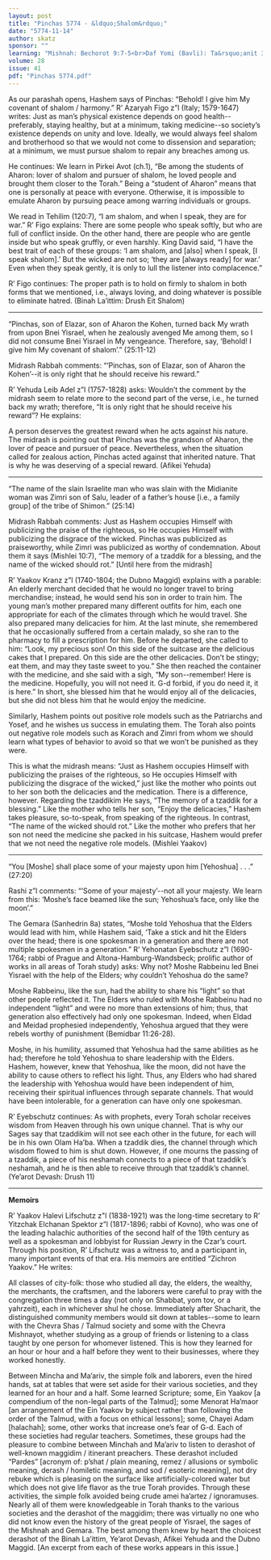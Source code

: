 ```yaml
---
layout: post
title: "Pinchas 5774 - &ldquo;Shalom&rdquo;"
date: "5774-11-14"
author: skatz
sponsor: ""
learning: "Mishnah: Bechorot 9:7-5<br>Daf Yomi (Bavli): Ta&rsquo;anit 31<br>Begin Masechet Megilah on Sunday<br>Halachah: Mishnah Berurah 415:1-3"
volume: 28
issue: 41
pdf: "Pinchas 5774.pdf"
---
```


As our parashah opens, Hashem says of Pinchas: &ldquo;Behold! I give him My covenant of shalom / harmony.&rdquo;  R&rsquo; Azaryah Figo z&rdquo;l (Italy; 1579-1647) writes: Just as man&rsquo;s physical existence depends on good health--preferably, staying healthy, but at a minimum, taking medicine--so society&rsquo;s existence depends on unity and love.  Ideally, we would always feel shalom and brotherhood so that we would not come to dissension and separation; at a minimum, we must pursue shalom to repair any breaches among us.

He continues: We learn in Pirkei Avot (ch.1), &ldquo;Be among the students of Aharon: lover of shalom and pursuer of shalom, he loved people and brought them closer to the Torah.&rdquo;  Being a &ldquo;student of Aharon&rdquo; means that one is personally at peace with everyone.  Otherwise, it is impossible to emulate Aharon by pursuing peace among warring individuals or groups.

We read in Tehilim (120:7), &ldquo;I am shalom, and when I speak, they are for war.&rdquo;  R&rsquo; Figo explains: There are some people who speak softly, but who are full of conflict inside.  On the other hand, there are people who are gentle inside but who speak gruffly, or even harshly.  King David said, &ldquo;I have the best trait of each of these groups: &lsquo;I am shalom, and \[also\] when I speak, \[I speak shalom\].&rsquo;  But the wicked are not so; &lsquo;they are \[always ready\] for war.&rsquo;  Even when they speak gently, it is only to lull the listener into complacence.&rdquo;

R&rsquo; Figo continues: The proper path is to hold on firmly to shalom in both forms that we mentioned, i.e., always loving, and doing whatever is possible to eliminate hatred.  (Binah La&rsquo;ittim: Drush Eit Shalom)

********

&ldquo;Pinchas, son of Elazar, son of Aharon the Kohen, turned back My wrath from upon Bnei Yisrael, when he zealously avenged Me among them, so I did not consume Bnei Yisrael in My vengeance.  Therefore, say, &lsquo;Behold! I give him My covenant of shalom&rsquo;.&rdquo;  (25:11-12)

Midrash Rabbah comments: &ldquo;&lsquo;Pinchas, son of Elazar, son of Aharon the Kohen&rsquo;--it is only right that he should receive his reward.&rdquo;

R&rsquo; Yehuda Leib Adel z&rdquo;l (1757-1828) asks: Wouldn&rsquo;t the comment by the midrash seem to relate more to the second part of the verse, i.e., he turned back my wrath; therefore, &ldquo;It is only right that he should receive his reward&rdquo;?  He explains:

A person deserves the greatest reward when he acts against his nature.  The midrash is pointing out that Pinchas was the grandson of Aharon, the lover of peace and pursuer of peace.  Nevertheless, when the situation called for zealous action, Pinchas acted against that inherited nature.  That is why he was deserving of a special reward.  (Afikei Yehuda)

********

&ldquo;The name of the slain Israelite man who was slain with the Midianite woman was Zimri son of Salu, leader of a father&rsquo;s house \[i.e., a family group\] of the tribe of Shimon.&rdquo;  (25:14)

Midrash Rabbah comments: Just as Hashem occupies Himself with publicizing the praise of the righteous, so He occupies Himself with publicizing the disgrace of the wicked.  Pinchas was publicized as praiseworthy, while Zimri was publicized as worthy of condemnation.  About them it says (Mishlei 10:7), &ldquo;The memory of a tzaddik for a blessing, and the name of the wicked should rot.&rdquo; \[Until here from the midrash\]

R&rsquo; Yaakov Kranz z&rdquo;l (1740-1804; the Dubno Maggid) explains with a parable: An elderly merchant decided that he would no longer travel to bring merchandise; instead, he would send his son in order to  train him.  The young man&rsquo;s mother prepared many different outfits for him, each one appropriate for each of the climates through which he would travel.  She also prepared many delicacies for him.  At the last minute, she remembered that he occasionally suffered from a certain malady, so she ran to the pharmacy to fill a prescription for him.  Before he departed, she called to him: &ldquo;Look, my precious son!  On this side of the suitcase are the delicious cakes that I prepared.  On this side are the other delicacies.  Don&rsquo;t be stingy; eat them, and may they taste sweet to you.&rdquo;  She then reached the container with the medicine, and she said with a sigh, &ldquo;My son--remember!  Here is the medicine.  Hopefully, you will not need it.  G-d forbid, if you do need it, it is here.&rdquo;  In short, she blessed him that he would enjoy all of the delicacies, but she did not bless him that he would enjoy the medicine.

Similarly, Hashem points out positive role models such as the Patriarchs and Yosef, and he wishes us success in emulating them.  The Torah also points out negative role models such as Korach and Zimri from whom we should learn what types of behavior to avoid so that we won&rsquo;t be punished as they were.

This is what the midrash means: &ldquo;Just as Hashem occupies Himself with publicizing the praises of the righteous, so He occupies Himself with publicizing the disgrace of the wicked,&rdquo; just like the mother who points out to her son both the delicacies and the medication.  There is a difference, however.  Regarding the tzaddikim He says, &ldquo;The memory of a tzaddik for a blessing.&rdquo;  Like the mother who tells her son, &ldquo;Enjoy the delicacies,&rdquo; Hashem takes pleasure, so-to-speak, from speaking of the righteous.  In contrast, &ldquo;The name of the wicked should rot.&rdquo;  Like the mother who prefers that her son not need the medicine she packed in his suitcase, Hashem would prefer that we not need the negative role models.  (Mishlei Yaakov)

********

&ldquo;You \[Moshe\] shall place some of your majesty upon him \[Yehoshua\] . . .&rdquo;  (27:20)  

Rashi z&rdquo;l comments: &ldquo;&lsquo;Some of your majesty&rsquo;--not all your majesty.  We learn from this: &lsquo;Moshe&rsquo;s face beamed like the sun; Yehoshua&rsquo;s face, only like the moon&rsquo;.&rdquo;

The Gemara (Sanhedrin 8a) states, &ldquo;Moshe told Yehoshua that the Elders would lead with him, while Hashem said, &lsquo;Take a stick and hit the Elders over the head; there is one spokesman in a generation and there are not multiple spokesmen in a generation.&rdquo;  R&rsquo; Yehonatan Eyebschutz z&rdquo;l (1690-1764; rabbi of Prague and Altona-Hamburg-Wandsbeck; prolific author of works in all areas of Torah study) asks: Why not?  Moshe Rabbeinu led Bnei Yisrael with the help of the Elders; why couldn&rsquo;t Yehoshua do the same?

Moshe Rabbeinu, like the sun, had the ability to share his &ldquo;light&rdquo; so that other people reflected it.  The Elders who ruled with Moshe Rabbeinu had no independent &ldquo;light&rdquo; and were no more than extensions of him; thus, that generation also effectively had only one spokesman.  Indeed, when Eldad and Meidad prophesied independently, Yehoshua argued that they were rebels worthy of punishment (Bemidbar 11:26-28).

Moshe, in his humility, assumed that Yehoshua had the same abilities as he had; therefore he told Yehoshua to share leadership with the Elders.  Hashem, however, knew that Yehoshua, like the moon, did not have the ability to cause others to reflect his light.  Thus, any Elders who had shared the leadership with Yehoshua would have been independent of him, receiving their spiritual influences through separate channels.  That would have been intolerable, for a generation can have only one spokesman.

R&rsquo; Eyebschutz continues: As with prophets, every Torah scholar receives wisdom from Heaven through his own unique channel.  That is why our Sages say that tzaddikim will not see each other in the future, for each will be in his own Olam Ha&rsquo;ba.  When a tzaddik dies, the channel through which wisdom flowed to him is shut down.  However, if one mourns the passing of a tzaddik, a piece of his neshamah connects to a piece of that tzaddik&rsquo;s neshamah, and he is then able to receive through that tzaddik&rsquo;s channel.  (Ye&rsquo;arot Devash: Drush 11)

********

**Memoirs**

R&rsquo; Yaakov Halevi Lifschutz z"l (1838-1921) was the long-time secretary to R&rsquo; Yitzchak Elchanan Spektor z&rdquo;l (1817-1896; rabbi of Kovno), who was one of the leading halachic authorities of the second half of the 19th century as well as a spokesman and lobbyist for Russian Jewry in the Czar&rsquo;s court.  Through his position, R&rsquo; Lifschutz was a witness to, and a participant in, many important events of that era.  His memoirs are entitled &ldquo;Zichron Yaakov.&rdquo;  He writes:

All classes of city-folk: those who studied all day, the elders, the wealthy, the merchants, the craftsmen, and the laborers were careful to pray with the congregation three times a day (not only on Shabbat, yom tov, or a yahrzeit), each in whichever shul he chose.  Immediately after Shacharit, the distinguished community members would sit down at tables--some to learn with the Chevra Shas / Talmud society and some with the Chevra Mishnayot, whether studying as a group of friends or listening to a class taught by one person for whomever listened.  This is how they learned for an hour or hour and a half before they went to their businesses, where they worked honestly.

Between Mincha and Ma&rsquo;ariv, the simple folk and laborers, even the hired hands, sat at tables that were set aside for their various societies, and they learned for an hour and a half.  Some learned Scripture; some, Ein Yaakov \[a compendium of the non-legal parts of the Talmud\]; some Menorat Ha&rsquo;maor \[an arrangement of the Ein Yaakov by subject rather than following the order of the Talmud, with a focus on ethical lessons\]; some, Chayei Adam \[halachah\]; some, other works that increase one&rsquo;s fear of G-d.  Each of these societies had regular teachers.  Sometimes, these groups had the pleasure to combine between Minchah and Ma&rsquo;ariv to listen to derashot of well-known maggidim / itinerant preachers.  These derashot included &ldquo;Pardes&rdquo; \[acronym of: p&rsquo;shat / plain meaning, remez / allusions or symbolic meaning, derash / homiletic meaning, and sod / esoteric meaning\], not dry rebuke which is pleasing on the surface like artificially-colored water but which does not give life flavor as the true Torah provides.  Through these activities, the simple folk avoided being crude amei ha&rsquo;artez / ignoramuses.  Nearly all of them were knowledgeable in Torah thanks to the various societies and the derashot of the maggidim; there was virtually no one who did not know even the history of the great people of Yisrael, the sages of the Mishnah and Gemara.  The best among them knew by heart the choicest derashot of the Binah La&rsquo;ittim, Ye&rsquo;arot Devash, Afikei Yehuda and the Dubno Maggid. \[An excerpt from each of these works appears in this issue.\]

